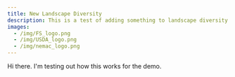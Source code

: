 ```yaml
---
title: New Landscape Diversity
description: This is a test of adding something to landscape diversity with netlify cms
images:
  - /img/FS_logo.png
  - /img/USDA_logo.png
  - /img/nemac_logo.png
---
```

Hi there. I'm testing out how this works for the demo.